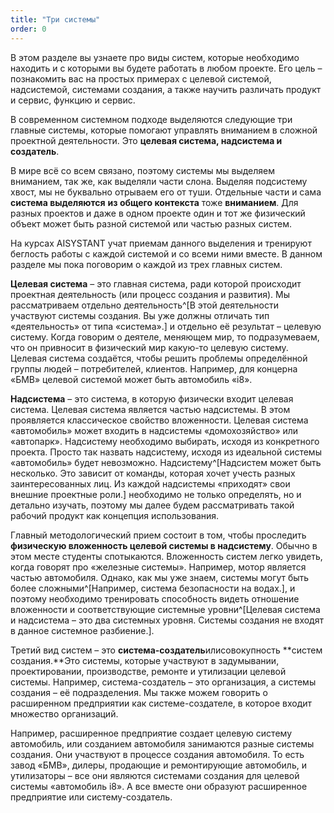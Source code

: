 ```yaml
---
title: "Три системы"
order: 0
---
```




В этом разделе вы узнаете про виды систем, которые необходимо находить и с которыми вы будете работать в любом проекте. Его цель – познакомить вас на простых примерах с целевой системой, надсистемой, системами создания, а также научить различать продукт и сервис, функцию и сервис.

В современном системном подходе выделяются следующие три главные системы, которые помогают управлять вниманием в сложной проектной деятельности. Это **целевая система, надсистема и** **создатель**.

В мире всё со всем связано, поэтому системы мы выделяем вниманием, так же, как выделяли части слона. Выделяя подсистему хвост, мы не буквально отрываем его от туши. Отдельные части и сама **система выделяются** **из общего контекста** тоже **вниманием**. Для разных проектов и даже в одном проекте один и тот же физический объект может быть разной системой или частью разных систем.

На курсах AISYSTANT учат приемам данного выделения и тренируют беглость работы с каждой системой и со всеми ними вместе. В данном разделе мы пока поговорим о каждой из трех главных систем.

**Целевая система** – это главная система, ради которой происходит проектная деятельность (или процесс создания и развития). Мы рассматриваем отдельно деятельность^[В этой деятельности участвуют системы создания. Вы уже должны отличать тип «деятельность» от типа «система».] и отдельно её результат – целевую систему. Когда говорим о деятеле, меняющем мир, то подразумеваем, что он привносит в физический мир какую-то целевую систему. Целевая система создаётся, чтобы решить проблемы определённой группы людей – потребителей, клиентов. Например, для концерна «БМВ» целевой системой может быть автомобиль «i8».

**Надсистема** – это система, в которую физически входит целевая система. Целевая система является частью надсистемы. В этом проявляется классическое свойство вложенности. Целевая система «автомобиль» может входить в надсистемы «домохозяйство» или «автопарк». Надсистему необходимо выбирать, исходя из конкретного проекта. Просто так назвать надсистему, исходя из идеальной системы «автомобиль» будет невозможно. Надсистему^[Надсистем может быть несколько. Это зависит от команды, которая хочет учесть разных заинтересованных лиц. Из каждой надсистемы «приходят» свои внешние проектные роли.] необходимо не только определять, но и детально изучать, поэтому мы далее будем рассматривать такой рабочий продукт как концепция использования.

Главный методологический прием состоит в том, чтобы проследить **физическую вложенность целевой системы в надсистему**. Обычно в этом месте студенты спотыкаются. Вложенность систем легко увидеть, когда говорят про «железные системы». Например, мотор является частью автомобиля. Однако, как мы уже знаем, системы могут быть более сложными^[Например, система безопасности на водах.], и поэтому необходимо тренировать способность видеть отношение вложенности и соответствующие системные уровни^[Целевая система и надсистема – это два системных уровня. Системы создания не входят в данное системное разбиение.].

Третий вид систем – это **система-создатель**илисовокупность **систем создания.**Это системы, которые участвуют в задумывании, проектировании, производстве, ремонте и утилизации целевой системы. Например, система-создатель – это организация, а системы создания – её подразделения. Мы также можем говорить о расширенном предприятии как системе-создателе, в которое входит множество организаций.

Например, расширенное предприятие создает целевую систему автомобиль, или созданием автомобиля занимаются разные системы создания. Они участвуют в процессе создания автомобиля. То есть завод «БМВ», дилеры, продающие и ремонтирующие автомобиль, и утилизаторы – все они являются системами создания для целевой системы «автомобиль i8». А все вместе они образуют расширенное предприятие или систему-создатель.

